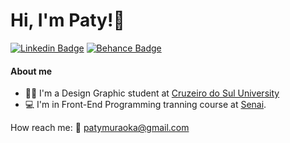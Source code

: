 # Hi, I'm Paty!👋
[![Linkedin Badge](https://img.shields.io/badge/-LinkedIn-blue?style=flat-square&logo=Linkedin&logoColor=white&link=https://www.linkedin.com/in/1patricia-muraoka/)](https://www.linkedin.com/in/1patricia-muraoka/)
[![Behance Badge](https://img.shields.io/badge/-Behance-darkblue?style=flat-square&logo=Behance&logoColor=white&link=https://www.behance.net/patriciamka/)](https://www.behance.net/patriciamka/)

#### About me 
- :woman_student: I'm a Design Graphic student at [Cruzeiro do Sul University](https://www.cruzeirodosul.edu.br/) 
- :computer: I'm in Front-End Programming tranning course at [Senai](https://www.sp.senai.br/). 

How reach me: :e-mail: patymuraoka@gmail.com




